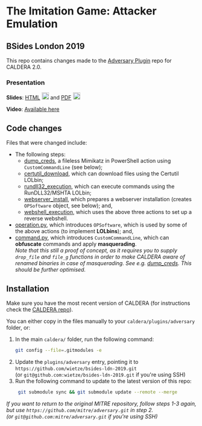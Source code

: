 # The Imitation Game: Attacker Emulation
## BSides London 2019

This repo contains changes made to the [Adversary Plugin](https://github.com/mitre/adversary) repo for CALDERA 2.0.

### Presentation
**Slides**: [HTML](https://wietze.github.io/bsides-ldn-2019/) <img src="https://wietze.github.io/img/html.svg" alt="HTML" width="19"/> and [PDF](https://wietze.github.io/bsides-ldn-2019/slides.pdf) <img src="https://wietze.github.io/img/pdf.svg" alt="PDF" width="19"/>

**Video**: [Available here](https://www.youtube.com/watch?v=-jCYMygWbhg)

## Code changes
Files that were changed include:
* The following steps:
  * [dump_creds](app/steps/dumpcreds.py), a fileless Mimikatz in PowerShell action using `CustomCommandLine` (see below);
  * [certutil_download](app/steps/certutildownload.py), which can download files using the Certutil LOLbin;
  * [rundll32_execution](app/steps/rundll32execution.py), which can execute commands using the RunDLL32/MSHTA LOLbin;
  * [webserver_install](app/steps/webserverinstall.py), which prepares a webserver installation (creates `OPSoftware` object, see below); and,
  * [webshell_execution](app/steps/webshellexecution.py), which uses the above three actions to set up a reverse webshell.
* [operation.py](app/operation/operation.py), which introduces `OPSoftware`, which is used by some of the above actions (to implement **LOLbins**); and,
* [command.py](app/commands/command.py), which introduces `CustomCommandLine`, which can **obfuscate** commands and apply **masquerading**.  
 _Note that this still a proof of concept, as it requires you to supply `drop_file` and `file_g` functions in order to make CALDERA aware of renamed binaries in case of masquerading. See e.g. [dump_creds](app/steps/dumpcreds.py#L54-L60). This should be further optimised._

## Installation
Make sure you have the most recent version of CALDERA (for instructions check the [CALDERA repo](https://github.com/mitre/caldera)).

You can either copy in the files manually to your `caldera/plugins/adversary` folder, or:
1. In the main `caldera/` folder, run the following command:
   ```bash
   git config --file=.gitmodules -e
   ```
2. Update the `plugins/adversary` entry, pointing it to `https://github.com/wietze/bsides-ldn-2019.git`  
   (or `git@github.com:wietze/bsides-ldn-2019.git` if you're using SSH)
3. Run the following command to update to the latest version of this repo:
   ```bash
    git submodule sync && git submodule update --remote --merge
   ```

_If you want to return to the original MITRE repository, follow steps 1-3 again, but use `https://github.com/mitre/adversary.git` in step 2._  
_(or `git@github.com:mitre/adversary.git` if you're using SSH)_
